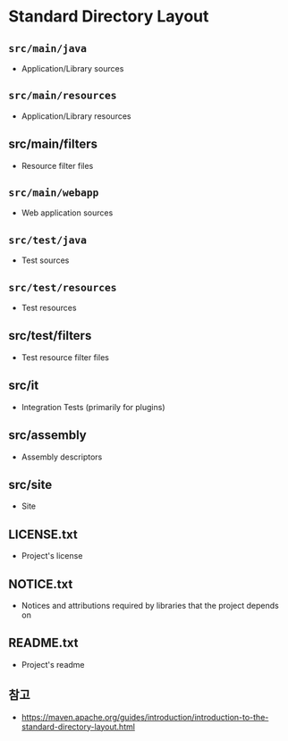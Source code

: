 # Standard Directory Layout

## `src/main/java`

* Application/Library sources

## `src/main/resources`

* Application/Library resources

## src/main/filters

* Resource filter files

## `src/main/webapp`

* Web application sources

## `src/test/java`

* Test sources

## `src/test/resources`

* Test resources

## src/test/filters

* Test resource filter files

## src/it

* Integration Tests (primarily for plugins)

## src/assembly

* Assembly descriptors

## src/site

* Site

## LICENSE.txt

* Project's license

## NOTICE.txt

* Notices and attributions required by libraries that the project depends on

## README.txt

* Project's readme

## 참고

* <https://maven.apache.org/guides/introduction/introduction-to-the-standard-directory-layout.html>